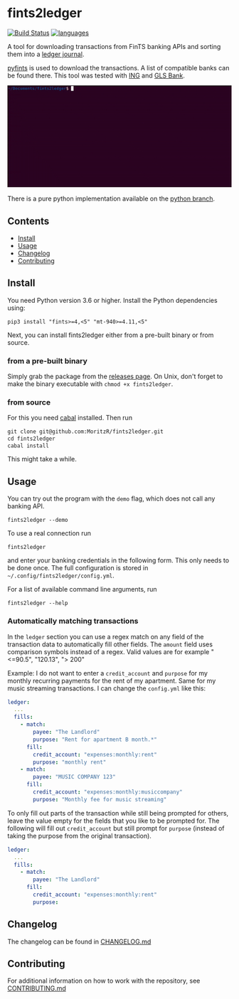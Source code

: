 # fints2ledger
[![Build Status](https://github.com/MoritzR/fints2ledger/actions/workflows/main.yml/badge.svg)](https://github.com/MoritzR/fints2ledger/actions) [![languages](https://img.shields.io/pypi/pyversions/fints.svg)](https://pypi.org/project/fints)

A tool for downloading transactions from FinTS banking APIs and sorting them into a [ledger journal](http://hledger.org/).

[pyfints](https://github.com/raphaelm/python-fints) is used to download the transactions. A list of compatible banks can be found there. This tool was tested with [ING][ing-link] and [GLS Bank][gls-link].

![](demo.gif)

There is a pure python implementation available on the [python branch](https://github.com/MoritzR/fints2ledger/tree/python).

## Contents
- [Install](#install)
- [Usage](#usage)
- [Changelog](#changelog)
- [Contributing](#contributing)

## Install
You need Python version 3.6 or higher. Install the Python dependencies using:
```
pip3 install "fints>=4,<5" "mt-940>=4.11,<5"
```

Next, you can install fints2ledger either from a pre-built binary or from source.

### from a pre-built binary
Simply grab the package from the [releases page](https://github.com/MoritzR/fints2ledger/releases).
On Unix, don't forget to make the binary executable with `chmod +x fints2ledger`.

### from source
For this you need [cabal](https://www.haskell.org/cabal/#install-upgrade) installed. Then run
```
git clone git@github.com:MoritzR/fints2ledger.git
cd fints2ledger
cabal install
```
This might take a while.

## Usage
You can try out the program with the `demo` flag, which does not call any banking API.
```
fints2ledger --demo
```

To use a real connection run
```
fints2ledger
```
and enter your banking credentials in the following form. This only needs to be done once.
The full configuration is stored in `~/.config/fints2ledger/config.yml`.

For a list of available command line arguments, run
```
fints2ledger --help
```

### Automatically matching transactions
In the `ledger` section you can use a regex match on any field of the transaction data to automatically fill other fields.
The `amount` field uses comparison symbols instead of a regex. Valid values are for example "<=90.5", "120.13", "> 200"

Example: I do not want to enter a `credit_account` and `purpose` for my monthly recurring payments for the rent of my apartment. Same for my music streaming transactions. I can change the `config.yml` like this:
```yaml
ledger:
  ...
  fills:
    - match:
        payee: "The Landlord"
        purpose: "Rent for apartment B month.*"
      fill:
        credit_account: "expenses:monthly:rent"
        purpose: "monthly rent"
    - match:
        payee: "MUSIC COMPANY 123"
      fill:
        credit_account: "expenses:monthly:musiccompany"
        purpose: "Monthly fee for music streaming"
```
To only fill out parts of the transaction while still being prompted for others, leave the value empty for the fields that you like to be prompted for.
The following will fill out `credit_account` but still prompt for `purpose` (instead of taking the purpose from the original transaction).
```yaml
ledger:
  ...
  fills:
    - match:
        payee: "The Landlord"
      fill:
        credit_account: "expenses:monthly:rent"
        purpose:
```

## Changelog
The changelog can be found in [CHANGELOG.md](CHANGELOG.md)

## Contributing
For additional information on how to work with the repository, see [CONTRIBUTING.md](CONTRIBUTING.md)

[ing-link]: https://www.ing.de
[gls-link]: https://www.gls.de
